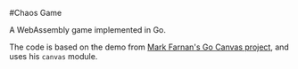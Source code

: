 #Chaos Game

A WebAssembly game implemented in Go.

The code is based on the demo from [Mark Farnan's Go Canvas project](https://github.com/markfarnan/go-canvas), and uses his `canvas` module.
